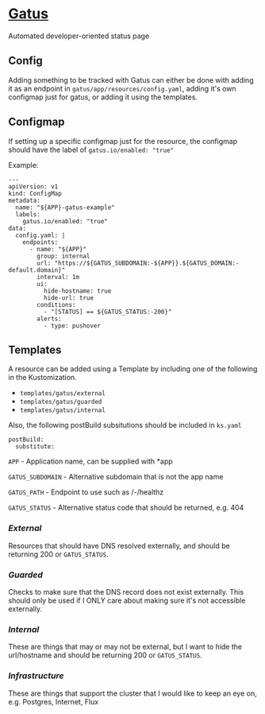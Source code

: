 # [Gatus](https://github.com/TwiN/gatus)

Automated developer-oriented status page

## Config

Adding something to be tracked with Gatus can either be done with adding it as an endpoint in `gatus/app/resources/config.yaml`, adding it's own configmap just for gatus, or adding it using the templates.

## Configmap

If setting up a specific configmap just for the resource, the configmap should have the label of `gatus.io/enabled: "true"`

Example:
```
---
apiVersion: v1
kind: ConfigMap
metadata:
  name: "${APP}-gatus-example"
  labels:
    gatus.io/enabled: "true"
data:
  config.yaml: |
    endpoints:
      - name: "${APP}"
        group: internal
        url: "https://${GATUS_SUBDOMAIN:-${APP}}.${GATUS_DOMAIN:-default.domain}"
        interval: 1m
        ui:
          hide-hostname: true
          hide-url: true
        conditions:
          - "[STATUS] == ${GATUS_STATUS:-200}"
        alerts:
          - type: pushover
```

## Templates

A resource can be added using a Template by including one of the following in the Kustomization.

- `templates/gatus/external`
- `templates/gatus/guarded`
- `templates/gatus/internal`

Also, the following postBuild subsitutions should be included in `ks.yaml`

```
postBuild:
  substitute:
```

`APP` - Application name, can be supplied with *app

`GATUS_SUBDOMAIN` - Alternative subdomain that is not the app name

`GATUS_PATH` - Endpoint to use such as /-/healthz

`GATUS_STATUS` - Alternative status code that should be returned, e.g. 404

### _External_

Resources that should have DNS resolved externally, and should be returning 200 or `GATUS_STATUS`.

### _Guarded_

Checks to make sure that the DNS record does not exist externally. This should only be used if I ONLY care about making sure it's not accessible externally.

### _Internal_

These are things that may or may not be external, but I want to hide the url/hostname and should be returning 200 or `GATUS_STATUS`.

### _Infrastructure_

These are things that support the cluster that I would like to keep an eye on, e.g. Postgres, Internet, Flux
